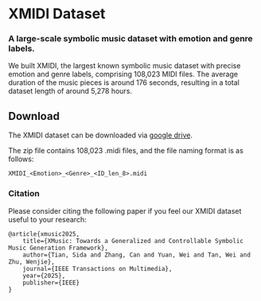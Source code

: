 # XMIDI Dataset

### A large-scale symbolic music dataset with emotion and genre labels.

We built XMIDI, the largest known symbolic music dataset with precise emotion and genre labels, comprising 108,023 MIDI files. The average duration of the music pieces is around 176 seconds, resulting in a total dataset length of around 5,278 hours.

## Download

The XMIDI dataset can be downloaded via [google drive](https://drive.google.com/file/d/1qDkSH31x7jN8X-2RyzB9wuxGji4QxYyA/view?usp=sharing).

The zip file contains 108,023 .midi files, and the file naming format is as follows:

```
XMIDI_<Emotion>_<Genre>_<ID_len_8>.midi
```

### Citation

Please consider citing the following paper if you feel our XMIDI dataset useful to your research:


```
@article{xmusic2025,
    title={XMusic: Towards a Generalized and Controllable Symbolic Music Generation Framework},
    author={Tian, Sida and Zhang, Can and Yuan, Wei and Tan, Wei and Zhu, Wenjie},
    journal={IEEE Transactions on Multimedia},
    year={2025},
    publisher={IEEE}
}
```
